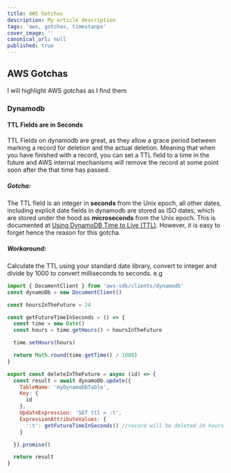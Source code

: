 ```yaml
---
title: AWS Gotchas
description: My article description
tags: 'aws, gotchas, timestanps'
cover_image: ''
canonical_url: null
published: true
---
```

## AWS Gotchas

I will highlight AWS gotchas as I find them

### Dynamodb

#### TTL Fields are in Seconds
  TTL Fields on dynamodb are great, as they allow a grace period between marking a record for deletion and the actual deletion. Meaning that when you have finished with a record, you can set a TTL field to a time in the future and AWS internal mechanisms will remove the record at some point soon after the that time has passed.

##### Gotcha:
 The TTL field is an integer in **seconds** from the Unix epoch, all other dates, including explicit date fields in dynamodb are stored as ISO dates, which are stored under the hood as **microseconds** from the Unix epoch. This is documented at [Using DynamoDB Time to Live (TTL)](https://docs.aws.amazon.com/amazondynamodb/latest/developerguide/time-to-live-ttl-before-you-start.html#time-to-live-ttl-before-you-start-formatting). However, it is easy to forget hence the reason for this gotcha.

##### Workaround:
Calculate the TTL using your standard date library, convert to integer and divide by 1000 to convert milliseconds to seconds.
e.g
```javascript
import { DocumentClient } from 'aws-sdk/clients/dynamodb'
const dynamoDb = new DocumentClient()

const hoursInTheFuture = 24

const getFutureTimeInSeconds = () => {
  const time = new Date()
  const hours = time.getHours() + hoursInTheFuture

  time.setHours(hours)

  return Math.round(time.getTime() / 1000)
}

export const deleteInTheFuture = async (id) => {
  const result = await dynamoDb.update({
    TableName: 'myDynamoDbTable',
    Key: {
      id
    },
    UpdateExpression: 'SET ttl = :t',
    ExpressionAttributeValues: {
      ':t': getFutureTimeInSeconds() //record will be deleted 24 hours from now
    }

  }).promise()

  return result
}
```
